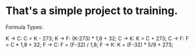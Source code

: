 <h1>That's a simple project to training.</h1>

<p>
Formula Types:

K -> C: C = K - 273;
K -> F: (K-273) * 1,8 + 32;
C -> K: K = C + 273;
C -> F: F = C * 1,8 + 32;
F -> C: F = (F-32) / 1,8;
F -> K: K = (F-32) * 5/9 + 273;
<p>
